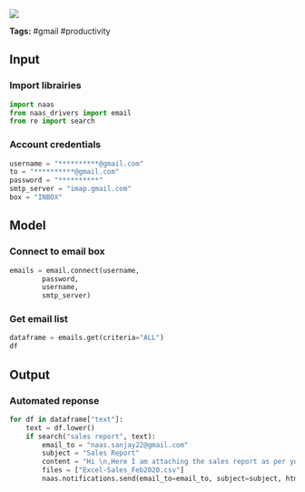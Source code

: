 <a href="https://app.naas.ai/user-redirect/naas/downloader?url=https://raw.githubusercontent.com/jupyter-naas/awesome-notebooks/master/Gmail/Gmail_Automate_response_from_keywords_in_mailbox.ipynb" target="_parent"><img src="https://naasai-public.s3.eu-west-3.amazonaws.com/open_in_naas.svg"/></a>

**Tags:** #gmail #productivity

## Input

### Import librairies


```python
import naas
from naas_drivers import email
from re import search
```

### Account credentials


```python
username = "**********@gmail.com"
to = "**********@gmail.com"
password = "**********"
smtp_server = "imap.gmail.com"
box = "INBOX"
```

## Model

### Connect to email box


```python
emails = email.connect(username, 
        password, 
        username, 
        smtp_server)
```

### Get email list


```python
dataframe = emails.get(criteria="ALL")
df
```

## Output

### Automated reponse


```python
for df in dataframe["text"]:
    text = df.lower()
    if search("sales report", text): 
        email_to = "naas.sanjay22@gmail.com"
        subject = "Sales Report"
        content = "Hi \n,Here I am attaching the sales report as per your request\n.With Regards\n,NAAS Team"
        files = ["Excel-Sales_Feb2020.csv"]
        naas.notifications.send(email_to=email_to, subject=subject, html=content, files=files)
    
```
